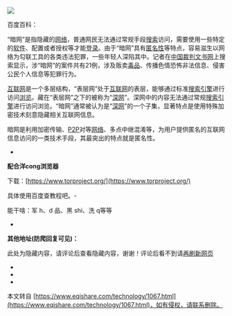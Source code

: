 ![](https://img1.baidu.com/it/u=2293553224,1661090958&fm=253&fmt=auto&app=138&f=JPEG?w=499&h=249)

百度百科：

 “暗网”是指隐藏的[网络](https://baike.baidu.com/item/%E7%BD%91%E7%BB%9C/143243?fromModule=lemma_inlink)，普通网民无法通过常规手段[搜索](https://baike.baidu.com/item/%E6%90%9C%E7%B4%A2/2791632?fromModule=lemma_inlink)访问，需要使用一些特定的[软件](https://baike.baidu.com/item/%E8%BD%AF%E4%BB%B6/12053?fromModule=lemma_inlink)、配置或者授权等才能[登录](https://baike.baidu.com/item/%E7%99%BB%E5%BD%95/7182183?fromModule=lemma_inlink)。由于“暗网”具有[匿名性](https://baike.baidu.com/item/%E5%8C%BF%E5%90%8D%E6%80%A7/22340117?fromModule=lemma_inlink)等特点，容易滋生以网络为勾联工具的各类违法犯罪，一些年轻人深陷其中。记者在[中国裁判文书网](https://baike.baidu.com/item/%E4%B8%AD%E5%9B%BD%E8%A3%81%E5%88%A4%E6%96%87%E4%B9%A6%E7%BD%91/7240798?fromModule=lemma_inlink)上搜索显示，涉“暗网”的案件共有21例，涉及贩卖[毒品](https://baike.baidu.com/item/%E6%AF%92%E5%93%81/507457?fromModule=lemma_inlink)、传播色情恐怖非法信息、侵害公民个人信息等犯罪行为。

[ 互联网](https://baike.baidu.com/item/%E4%BA%92%E8%81%94%E7%BD%91/199186?fromModule=lemma_inlink)是一个多层结构，“表层网”处于[互联网](https://baike.baidu.com/item/%E4%BA%92%E8%81%94%E7%BD%91/199186?fromModule=lemma_inlink)的表层，能够通过标准[搜索引擎](https://baike.baidu.com/item/%E6%90%9C%E7%B4%A2%E5%BC%95%E6%93%8E/104812?fromModule=lemma_inlink)进行访问[浏览](https://baike.baidu.com/item/%E6%B5%8F%E8%A7%88/5227815?fromModule=lemma_inlink)。藏在“表层网”之下的被称为“[深网](https://baike.baidu.com/item/%E6%B7%B1%E7%BD%91/22089976?fromModule=lemma_inlink)”。深网中的内容无法通过常规[搜索引擎](https://baike.baidu.com/item/%E6%90%9C%E7%B4%A2%E5%BC%95%E6%93%8E/104812?fromModule=lemma_inlink)进行访问浏览。“暗网”通常被认为是“[深网](https://baike.baidu.com/item/%E6%B7%B1%E7%BD%91/22089976?fromModule=lemma_inlink)”的一个子集，显著特点是使用特殊加密技术刻意隐藏相关互联网信息。

 暗网是利用加密传输、[P2P](https://baike.baidu.com/item/P2P/139810?fromModule=lemma_inlink)对等[网络](https://baike.baidu.com/item/%E7%BD%91%E7%BB%9C/143243?fromModule=lemma_inlink)、多点中继混淆等，为用户提供匿名的互联网信息访问的一类技术手段，其最突出的特点就是匿名性。

-

**配合洋cong浏览器**

下载：[https://www.torproject.org/](https://www.torproject.org/)

具体使用百度查教程吧。-

能干啥：军 h、d 品、黑 shi、洗 q等等

-

**其他地址(防爬回复可见)：**

此处为隐藏内容，请评论后查看隐藏内容，谢谢！评论后看不到请[再刷新网页](javascript:location.reload();)

-

-

-

本文转自 [https://www.eqishare.com/technology/1067.html](https://www.eqishare.com/technology/1067.html)，如有侵权，请联系删除。